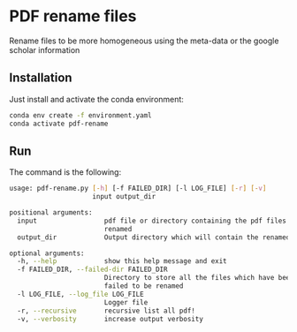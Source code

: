 # PDF rename files

Rename files to be more homogeneous using the meta-data or the google scholar information

## Installation

Just install and activate the conda environment:

```sh
conda env create -f environment.yaml
conda activate pdf-rename
```

## Run

The command is the following:

```sh
usage: pdf-rename.py [-h] [-f FAILED_DIR] [-l LOG_FILE] [-r] [-v]
                     input output_dir

positional arguments:
  input                 pdf file or directory containing the pdf files to be
                        renamed
  output_dir            Output directory which will contain the renamed files

optional arguments:
  -h, --help            show this help message and exit
  -f FAILED_DIR, --failed-dir FAILED_DIR
                        Directory to store all the files which have been
                        failed to be renamed
  -l LOG_FILE, --log_file LOG_FILE
                        Logger file
  -r, --recursive       recursive list all pdf!
  -v, --verbosity       increase output verbosity
```
